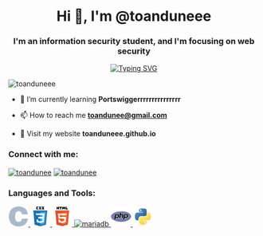 <h1 align="center">Hi 👋, I'm @toanduneee</h1>
<h3 align="center">I'm an information security student, and I'm focusing on web security</h3>

<p align="center"> <a href="https://git.io/typing-svg"><img src="https://readme-typing-svg.herokuapp.com?font=Fira+Code&duration=2000&pause=1000&center=true&vCenter=true&width=435&lines=I'm+toandunee;Nice+to+meet+u" alt="Typing SVG" /></a> </p>

<p align="left"> <img src="https://komarev.com/ghpvc/?username=toanduneee&label=Profile%20views&color=blue&style=flat" alt="toanduneee" /> </p>

- 🌱 I’m currently learning **Portswiggerrrrrrrrrrrrrrr**

- 📫 How to reach me **toandunee@gmail.com**

- 🚆 Visit my website **toanduneee.github.io**

<h3 align="left">Connect with me:</h3>
<p align="left">
<a href="https://fb.com/toandunee" target="blank"><img align="center" src="https://raw.githubusercontent.com/rahuldkjain/github-profile-readme-generator/master/src/images/icons/Social/facebook.svg" alt="toandunee" height="30" width="40" /></a>
<a href="https://instagram.com/toandunee" target="blank"><img align="center" src="https://raw.githubusercontent.com/rahuldkjain/github-profile-readme-generator/master/src/images/icons/Social/instagram.svg" alt="toandunee" height="30" width="40" /></a>
</p>

<h3 align="left">Languages and Tools:</h3>
<p align="left"> <a href="https://www.cprogramming.com/" target="_blank" rel="noreferrer"> <img src="https://raw.githubusercontent.com/devicons/devicon/master/icons/c/c-original.svg" alt="c" width="40" height="40"/> </a> <a href="https://www.w3schools.com/css/" target="_blank" rel="noreferrer"> <img src="https://raw.githubusercontent.com/devicons/devicon/master/icons/css3/css3-original-wordmark.svg" alt="css3" width="40" height="40"/> </a> <a href="https://www.w3.org/html/" target="_blank" rel="noreferrer"> <img src="https://raw.githubusercontent.com/devicons/devicon/master/icons/html5/html5-original-wordmark.svg" alt="html5" width="40" height="40"/> </a> <a href="https://mariadb.org/" target="_blank" rel="noreferrer"> <img src="https://www.vectorlogo.zone/logos/mariadb/mariadb-icon.svg" alt="mariadb" width="40" height="40"/> </a> <a href="https://www.php.net" target="_blank" rel="noreferrer"> <img src="https://raw.githubusercontent.com/devicons/devicon/master/icons/php/php-original.svg" alt="php" width="40" height="40"/> </a> <a href="https://www.python.org" target="_blank" rel="noreferrer"> <img src="https://raw.githubusercontent.com/devicons/devicon/master/icons/python/python-original.svg" alt="python" width="40" height="40"/> </a> </p>
